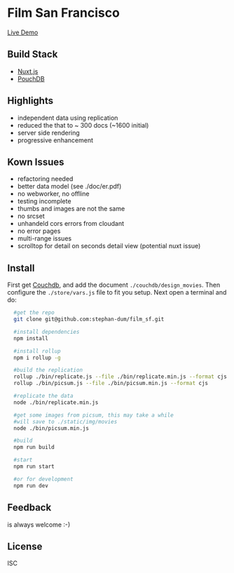 # Film San Francisco

[Live Demo](https://filmsf.uber.space/movies)

## Build Stack
- [Nuxt.js](https://nuxtjs.org)
- [PouchDB](https://pouchdb.com)

## Highlights
- independent data using replication
- reduced the that to ~ 300 docs (~1600 initial)
- server side rendering
- progressive enhancement


## Kown Issues
- refactoring needed
- better data model (see ./doc/er.pdf)
- no webworker, no offline
- testing incomplete
- thumbs and images are not the same
- no srcset
- unhandeld cors errors from cloudant
- no error pages
- multi-range issues
- scrolltop for detail on seconds detail view (potential nuxt issue)

## Install
First get [Couchdb](http://docs.couchdb.org/en/stable/install/unix.html), and add the document `./couchdb/design_movies`.  Then configure the `./store/vars.js` file to fit you setup. Next open a terminal and do:

```bash
  #get the repo
  git clone git@github.com:stephan-dum/film_sf.git

  #install dependencies
  npm install

  #install rollup
  npm i rollup -g

  #build the replication
  rollup ./bin/replicate.js --file ./bin/replicate.min.js --format cjs
  rollup ./bin/picsum.js --file ./bin/picsum.min.js --format cjs

  #replicate the data
  node ./bin/replicate.min.js

  #get some images from picsum, this may take a while
  #will save to ./static/img/movies
  node ./bin/picsum.min.js

  #build
  npm run build

  #start
  npm run start

  #or for development
  npm run dev
```
## Feedback
is always welcome :-)

## License
ISC
